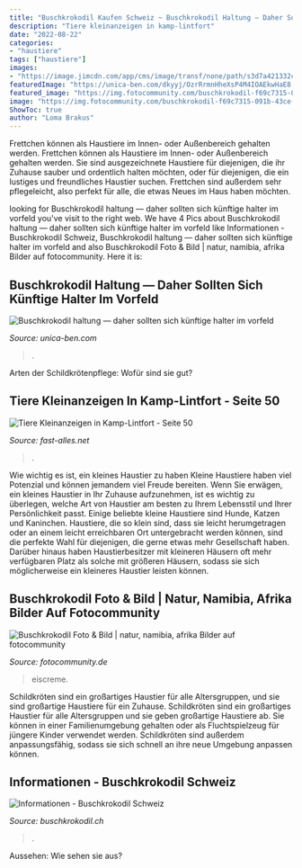 ```yaml
---
title: "Buschkrokodil Kaufen Schweiz ~ Buschkrokodil Haltung — Daher Sollten Sich Künftige Halter Im Vorfeld"
description: "Tiere kleinanzeigen in kamp-lintfort"
date: "2022-08-22"
categories:
- "haustiere"
tags: ["haustiere"]
images:
- "https://image.jimcdn.com/app/cms/image/transf/none/path/s3d7a421332cf5829/image/i964988b3f7e3ff79/version/1589987479/image.jpg"
featuredImage: "https://unica-ben.com/dkyyj/OzrRrmnHheXsP4M4IOAEkwHaE8.jpg"
featured_image: "https://img.fotocommunity.com/buschkrokodil-f69c7315-091b-43ce-987b-c3ad0ff37a01.jpg?width=1000"
image: "https://img.fotocommunity.com/buschkrokodil-f69c7315-091b-43ce-987b-c3ad0ff37a01.jpg?width=1000"
ShowToc: true
author: "Loma Brakus"
---
```



Frettchen können als Haustiere im Innen- oder Außenbereich gehalten werden.
Frettchen können als Haustiere im Innen- oder Außenbereich gehalten werden. Sie sind ausgezeichnete Haustiere für diejenigen, die ihr Zuhause sauber und ordentlich halten möchten, oder für diejenigen, die ein lustiges und freundliches Haustier suchen. Frettchen sind außerdem sehr pflegeleicht, also perfekt für alle, die etwas Neues im Haus haben möchten.

	

		
looking for Buschkrokodil haltung — daher sollten sich künftige halter im vorfeld you've visit to the right web. We have 4 Pics about Buschkrokodil haltung — daher sollten sich künftige halter im vorfeld like Informationen - Buschkrokodil Schweiz, Buschkrokodil haltung — daher sollten sich künftige halter im vorfeld and also Buschkrokodil Foto &amp; Bild | natur, namibia, afrika Bilder auf fotocommunity. Here it is:
		
    
## Buschkrokodil Haltung — Daher Sollten Sich Künftige Halter Im Vorfeld

<img loading=lazy src="https://unica-ben.com/dkyyj/OzrRrmnHheXsP4M4IOAEkwHaE8.jpg" onerror="this.onerror=null;this.src='https://tse3.mm.bing.net/th?id=OIP.1ZnPWZ9pSSuIU7-qH-lj4AAAAA&amp;pid=15.1';" alt="Buschkrokodil haltung — daher sollten sich künftige halter im vorfeld">

_Source: unica-ben.com_

>. 

	

Arten der Schildkrötenpflege: Wofür sind sie gut?

    
## Tiere Kleinanzeigen In Kamp-Lintfort - Seite 50

<img loading=lazy src="http://www.fast-alles.net/pictures/478287.jpg" onerror="this.onerror=null;this.src='https://tse4.mm.bing.net/th?id=OIP.r3NhGWcpRl35lSX0VtDVHQHaFj&amp;pid=15.1';" alt="Tiere Kleinanzeigen in Kamp-Lintfort - Seite 50">

_Source: fast-alles.net_

>. 

	

Wie wichtig es ist, ein kleines Haustier zu haben
Kleine Haustiere haben viel Potenzial und können jemandem viel Freude bereiten. Wenn Sie erwägen, ein kleines Haustier in Ihr Zuhause aufzunehmen, ist es wichtig zu überlegen, welche Art von Haustier am besten zu Ihrem Lebensstil und Ihrer Persönlichkeit passt. Einige beliebte kleine Haustiere sind Hunde, Katzen und Kaninchen. Haustiere, die so klein sind, dass sie leicht herumgetragen oder an einem leicht erreichbaren Ort untergebracht werden können, sind die perfekte Wahl für diejenigen, die gerne etwas mehr Gesellschaft haben. Darüber hinaus haben Haustierbesitzer mit kleineren Häusern oft mehr verfügbaren Platz als solche mit größeren Häusern, sodass sie sich möglicherweise ein kleineres Haustier leisten können.

    
## Buschkrokodil Foto &amp; Bild | Natur, Namibia, Afrika Bilder Auf Fotocommunity

<img loading=lazy src="https://img.fotocommunity.com/buschkrokodil-f69c7315-091b-43ce-987b-c3ad0ff37a01.jpg?width=1000" onerror="this.onerror=null;this.src='https://tse4.mm.bing.net/th?id=OIP.1DTBpHhsaN6_TGbfJv6dxwHaEW&amp;pid=15.1';" alt="Buschkrokodil Foto &amp; Bild | natur, namibia, afrika Bilder auf fotocommunity">

_Source: fotocommunity.de_

>eiscreme. 

	

Schildkröten sind ein großartiges Haustier für alle Altersgruppen, und sie sind großartige Haustiere für ein Zuhause.
Schildkröten sind ein großartiges Haustier für alle Altersgruppen und sie geben großartige Haustiere ab. Sie können in einer Familienumgebung gehalten oder als Fluchtspielzeug für jüngere Kinder verwendet werden. Schildkröten sind außerdem anpassungsfähig, sodass sie sich schnell an ihre neue Umgebung anpassen können.

    
## Informationen - Buschkrokodil Schweiz

<img loading=lazy src="https://image.jimcdn.com/app/cms/image/transf/none/path/s3d7a421332cf5829/image/i964988b3f7e3ff79/version/1589987479/image.jpg" onerror="this.onerror=null;this.src='https://tse1.mm.bing.net/th?id=OIP.q4GYFgmz8cbHMzAuXBn-ngHaGW&amp;pid=15.1';" alt="Informationen - Buschkrokodil Schweiz">

_Source: buschkrokodil.ch_

>. 

	

Aussehen: Wie sehen sie aus?

